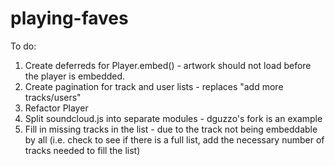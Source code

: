 playing-faves
=============

To do:

1. Create deferreds for Player.embed() - artwork should not load before the player is embedded.
2. Create pagination for track and user lists - replaces "add more tracks/users"
3. Refactor Player
4. Split soundcloud.js into separate modules - dguzzo's fork is an example
5. Fill in missing tracks in the list - due to the track not being embeddable by all (i.e. check to see if there is a full list, add the necessary number of tracks needed to fill the list)
